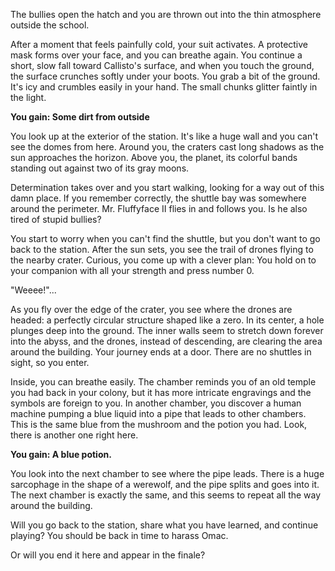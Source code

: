 The bullies open the hatch and you are thrown out into the thin atmosphere outside the school.

After a moment that feels painfully cold, your suit activates. A protective mask forms over your face, and you can breathe again. You continue a short, slow fall toward Callisto's surface, and when you touch the ground, the surface crunches softly under your boots. You grab a bit of the ground. It's icy and crumbles easily in your hand. The small chunks glitter faintly in the light.

**You gain: Some dirt from outside**

You look up at the exterior of the station. It's like a huge wall and you can't see the domes from here. Around you, the craters cast long shadows as the sun approaches the horizon. Above you, the planet, its colorful bands standing out against two of its gray moons.

Determination takes over and you start walking, looking for a way out of this damn place. If you remember correctly, the shuttle bay was somewhere around the perimeter. Mr. Fluffyface II flies in and follows you. Is he also tired of stupid bullies?

You start to worry when you can't find the shuttle, but you don't want to go back to the station. After the sun sets, you see the trail of drones flying to the nearby crater. Curious, you come up with a clever plan: You hold on to your companion with all your strength and press number 0.

"Weeee!"... 

As you fly over the edge of the crater, you see where the drones are headed: a perfectly circular structure shaped like a zero. In its center, a hole plunges deep into the ground. The inner walls seem to stretch down forever into the abyss, and the drones, instead of descending, are clearing the area around the building. Your journey ends at a door. There are no shuttles in sight, so you enter.

Inside, you can breathe easily. The chamber reminds you of an old temple you had back in your colony, but it has more intricate engravings and the symbols are foreign to you. In another chamber, you discover a human machine pumping a blue liquid into a pipe that leads to other chambers. This is the same blue from the mushroom and the potion you had. Look, there is another one right here.

**You gain: A blue potion.**

You look into the next chamber to see where the pipe leads. There is a huge sarcophage in the shape of a werewolf, and the pipe splits and goes into it. The next chamber is exactly the same, and this seems to repeat all the way around the building.

Will you go back to the station, share what you have learned, and continue playing? You should be back in time to harass Omac.

Or will you end it here and appear in the finale?